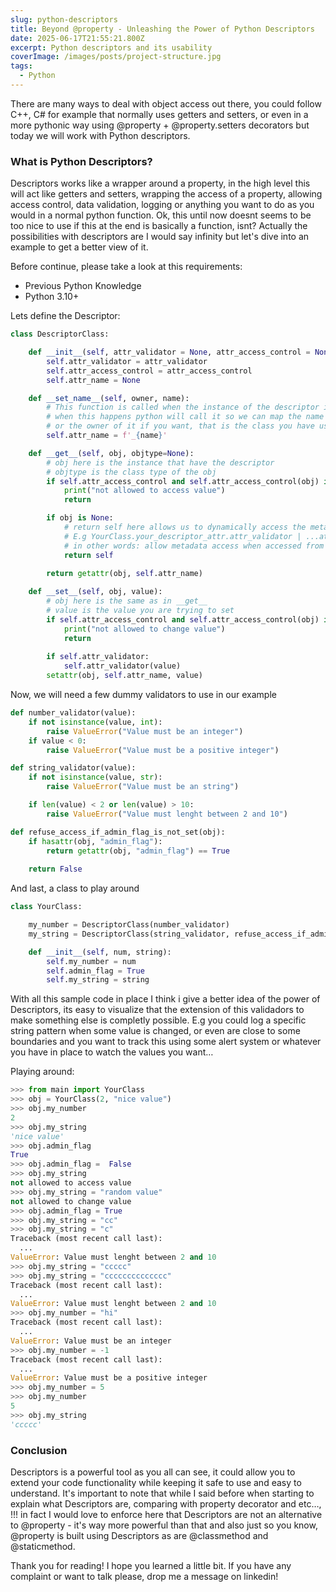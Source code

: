 ```yaml
---
slug: python-descriptors
title: Beyond @property - Unleashing the Power of Python Descriptors
date: 2025-06-17T21:55:21.800Z
excerpt: Python descriptors and its usability
coverImage: /images/posts/project-structure.jpg
tags:
  - Python
---
```



<script>
  import CodeBlock from "$lib/components/molecules/CodeBlock.svelte";
</script>

There are many ways to deal with object access out there, you could follow C++, C# for example that normally uses getters and setters, or even in a more pythonic way using @property + @property.setters decorators but today we will work with Python descriptors.

### What is Python Descriptors?

Descriptors works like a wrapper around a property, in the high level this will act like getters and setters, wrapping the access of a property, allowing access control, data validation, logging or anything you want to do as you would in a normal python function.
Ok, this until now doesnt seems to be too nice to use if this at the end is basically a function, isnt? Actually the possibilities with descriptors are I would say infinity but let's dive into an example to get a better view of it.

Before continue, please take a look at this requirements:

- Previous Python Knowledge
- Python 3.10+

Lets define the Descriptor:

<CodeBlock lang="python" filename="sample.py">

```py
class DescriptorClass:

    def __init__(self, attr_validator = None, attr_access_control = None):
        self.attr_validator = attr_validator
        self.attr_access_control = attr_access_control
        self.attr_name = None

    def __set_name__(self, owner, name):
        # This function is called when the instance of the descriptor is created in your class
        # when this happens python will call it so we can map the name of the attribute we have to deal
        # or the owner of it if you want, that is the class you have used the descriptor
        self.attr_name = f'_{name}'

    def __get__(self, obj, objtype=None):
        # obj here is the instance that have the descriptor
        # objtype is the class type of the obj
        if self.attr_access_control and self.attr_access_control(obj) is False:
            print("not allowed to access value")
            return

        if obj is None:
            # return self here allows us to dynamically access the meta values from descriport comming from the class that is using it
            # E.g YourClass.your_descriptor_attr.attr_validator | ...attr_access_control and etc...
            # in other words: allow metadata access when accessed from the class rather than an instance
            return self

        return getattr(obj, self.attr_name)
    
    def __set__(self, obj, value):
        # obj here is the same as in __get__
        # value is the value you are trying to set
        if self.attr_access_control and self.attr_access_control(obj) is False:
            print("not allowed to change value")
            return
        
        if self.attr_validator:
            self.attr_validator(value)
        setattr(obj, self.attr_name, value)
```

</CodeBlock>

Now, we will need a few dummy validators to use in our example

<CodeBlock lang="python" filename="sample.py">

```py
def number_validator(value):
    if not isinstance(value, int):
        raise ValueError("Value must be an integer")
    if value < 0:
        raise ValueError("Value must be a positive integer")

def string_validator(value):
    if not isinstance(value, str):
        raise ValueError("Value must be an string")

    if len(value) < 2 or len(value) > 10:
        raise ValueError("Value must lenght between 2 and 10")

def refuse_access_if_admin_flag_is_not_set(obj):
    if hasattr(obj, "admin_flag"):
        return getattr(obj, "admin_flag") == True
    
    return False
```

</CodeBlock>

And last, a class to play around

<CodeBlock lang="python" filename="sample.py">

```py
class YourClass:

    my_number = DescriptorClass(number_validator)
    my_string = DescriptorClass(string_validator, refuse_access_if_admin_flag_is_not_set)

    def __init__(self, num, string):
        self.my_number = num
        self.admin_flag = True
        self.my_string = string
```

</CodeBlock>

With all this sample code in place I think i give a better idea of the power of Descriptors, its easy to visualize that the extension of this validadors to make something else is completly possible. 
E.g you could log a specific string pattern when some value is changed, or even are close to some boundaries and you want to track this using some alert system or whatever you have in place to watch the values you want…


Playing around:
<CodeBlock lang="python" filename="terminal">

```py
>>> from main import YourClass
>>> obj = YourClass(2, "nice value")
>>> obj.my_number
2
>>> obj.my_string
'nice value'
>>> obj.admin_flag
True
>>> obj.admin_flag =  False
>>> obj.my_string
not allowed to access value
>>> obj.my_string = "random value"
not allowed to change value
>>> obj.admin_flag = True
>>> obj.my_string = "cc"
>>> obj.my_string = "c"
Traceback (most recent call last):
  ...
ValueError: Value must lenght between 2 and 10
>>> obj.my_string = "ccccc"
>>> obj.my_string = "cccccccccccccc"
Traceback (most recent call last):
  ...
ValueError: Value must lenght between 2 and 10
>>> obj.my_number = "hi"
Traceback (most recent call last):
  ...
ValueError: Value must be an integer
>>> obj.my_number = -1
Traceback (most recent call last):
  ...
ValueError: Value must be a positive integer
>>> obj.my_number = 5
>>> obj.my_number
5
>>> obj.my_string
'ccccc'
```

</CodeBlock>

### Conclusion
Descriptors is a powerful tool as you all can see, it could allow you to extend your code functionality while keeping it safe to use and easy to understand. It's important to note that while I said before when starting to explain what Descriptors are, comparing with property decorator and etc…, 
!!! in fact I would love to enforce here that Descriptors are not an alternative to @property - it's way more powerful than that and also just so you know, @property is built using Descriptors as are @classmethod and @staticmethod. 


Thank you for reading! I hope you learned a little bit. If you have any complaint or want to talk please, drop me a message on linkedin!